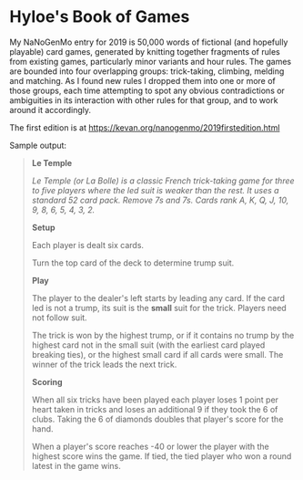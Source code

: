 # Hyloe's Book of Games

My NaNoGenMo entry for 2019 is 50,000 words of fictional (and hopefully playable) card games, generated by knitting together fragments of rules from existing games, particularly minor variants and hour rules. The games are bounded into four overlapping groups: trick-taking, climbing, melding and matching. As I found new rules I dropped them into one or more of those groups, each time attempting to spot any obvious contradictions or ambiguities in its interaction with other rules for that group, and to work around it accordingly. 

The first edition is at https://kevan.org/nanogenmo/2019firstedition.html

Sample output:

>**Le Temple**
>
>_Le Temple (or La Bolle) is a classic French trick-taking game for three to five players where the led suit is weaker than the rest. It uses a standard 52 card pack. Remove 7s and 7s. Cards rank A, K, Q, J, 10, 9, 8, 6, 5, 4, 3, 2._
>
>**Setup**
>
>Each player is dealt six cards.
>
>Turn the top card of the deck to determine trump suit.
>
>**Play**
>
>The player to the dealer's left starts by leading any card. If the card led is not a trump, its suit is the **small** suit for the trick. Players need not follow suit.
>
>The trick is won by the highest trump, or if it contains no trump by the highest card not in the small suit (with the earliest card played breaking ties), or the highest small card if all cards were small. The winner of the trick leads the next trick.
>
>**Scoring**
>
>When all six tricks have been played each player loses 1 point per heart taken in tricks and loses an additional 9 if they took the 6 of clubs. Taking the 6 of diamonds doubles that player's score for the hand.
>
>When a player's score reaches -40 or lower the player with the highest score wins the game. If tied, the tied player who won a round latest in the game wins.
